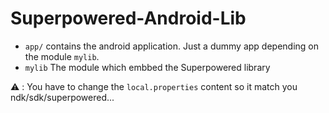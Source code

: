 # Superpowered-Android-Lib

* `app/` contains the android application. Just a dummy app depending on the module `mylib`.
* `mylib` The module which embbed the Superpowered library

:warning: : You have to change the `local.properties` content so it match you ndk/sdk/superpowered...
